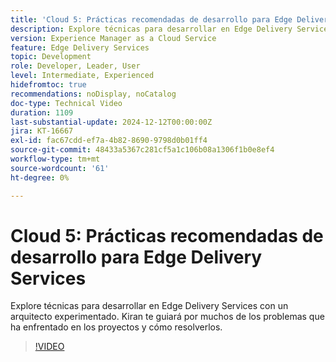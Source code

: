 ```yaml
---
title: 'Cloud 5: Prácticas recomendadas de desarrollo para Edge Delivery Services'
description: Explore técnicas para desarrollar en Edge Delivery Services con un arquitecto experimentado.
version: Experience Manager as a Cloud Service
feature: Edge Delivery Services
topic: Development
role: Developer, Leader, User
level: Intermediate, Experienced
hidefromtoc: true
recommendations: noDisplay, noCatalog
doc-type: Technical Video
duration: 1109
last-substantial-update: 2024-12-12T00:00:00Z
jira: KT-16667
exl-id: fac67cdd-ef7a-4b82-8690-9798d0b01ff4
source-git-commit: 48433a5367c281cf5a1c106b08a1306f1b0e8ef4
workflow-type: tm+mt
source-wordcount: '61'
ht-degree: 0%

---
```


# Cloud 5: Prácticas recomendadas de desarrollo para Edge Delivery Services

Explore técnicas para desarrollar en Edge Delivery Services con un arquitecto experimentado. Kiran te guiará por muchos de los problemas que ha enfrentado en los proyectos y cómo resolverlos.

>[!VIDEO](https://video.tv.adobe.com/v/3440978/?learn=on&enablevpops)
